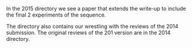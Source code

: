 In the 2015 directory we see a paper that extends the write-up to include the final 2 experiments of the 
sequence.

The directory also contains our wrestling with the reviews of the 2014 submission.
The original reviews of the 201 version are in the 2014 directory.

